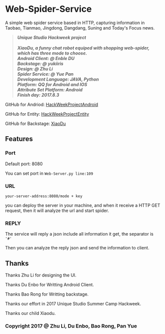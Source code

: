 # Web-Spider-Service

A simple web spider service based in HTTP, capturing information in Taobao, Tianmao, Jingdong, Dangdang, Suning and Today's Focus news.

>***Unique Studio Hackweek project***<br/><br/>
***XiaoDu, a funny chat robot equiped with shopping web-spider, which has three mode to choose.***<br/>
***Android Client: @ Enble DU***<br/>
***Backstage: @ yukiiris***<br/>
***Design: @ Zhu Li***<br/>
***Spider Service: @ Yue Pan***<br/>
***Development Language: JAVA, Python***<br/>
***Platform: QQ for Android and IOS***<br/>
***Attribute Set Platform: Android***<br/>
***Finish day: 2017.8.3***

GitHub for Andriod: [HackWeekProjectAndroid](https://github.com/D384509085/HackWeekProjectAndroid)

GitHub for Entity: [HackWeekProjectEntity](https://github.com/D384509085/HackWeekProjectAndroid)

GitHub for Backstage: [XiaoDu](https://github.com/yukiiris/XiaoDu)

## Features

### Port

Default port: 8080

You can set port in `Web-Server.py line:109`

### URL 

`your-server-address:8080/mode + key`

you can deploy the server in your machine, and when it receive a HTTP GET request, then it will analyze the url and start spider.

### REPLY 

The service will reply a json include all information it get, the separator is `'#'`

Then you can analyze the reply json and send the information to client.

## Thanks

Thanks Zhu Li for designing the UI.

Thanks Du Enbo for Writting Android Client.

Thanks Bao Rong for Writting backstage.

Thanks our effort in 2017 Unique Studio Summer Camp Hackweek.

Thanks our child Xiaodu.

### Copyright 2017 @ Zhu Li, Du Enbo, Bao Rong, Pan Yue